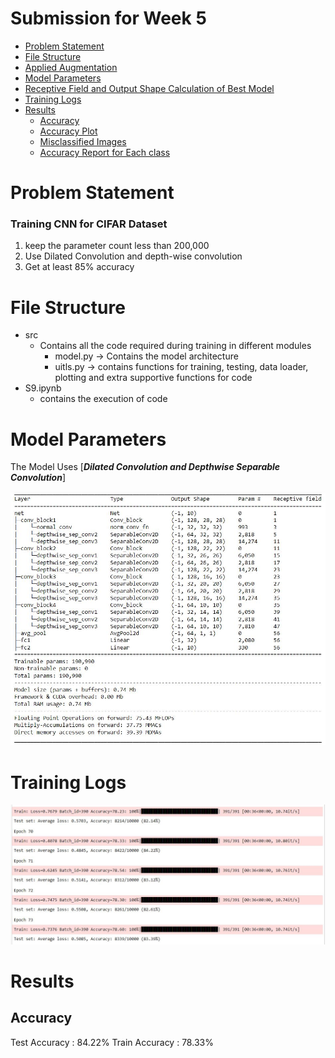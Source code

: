 # Submission for Week 5

- [Problem Statement](#Problem-Statement)
- [File Structure](#File-Structure)
- [Applied Augmentation](#Applied-Augmentation)
- [Model Parameters](#Model-Parameters)
- [Receptive Field and Output Shape Calculation of Best Model](#Receptive-Field-and-Output-Shape-Calculation-of-Best-Model)
- [Training Logs](#Training-Logs)
- [Results](#Results)
  * [Accuracy](#Accuracy)
  * [Accuracy Plot](#Accuracy-Plot)
  * [Misclassified Images](#Misclassified-Images)
  * [Accuracy Report for Each class](#Accuracy-Report-for-Each-class)


# Problem Statement

### Training CNN for CIFAR Dataset

1. keep the parameter count less than 200,000
2. Use Dilated Convolution and depth-wise convolution
3. Get at least 85% accuracy

# File Structure

* src
  * Contains all the code required during training in different modules
    * model.py -> Contains the model architecture
    * uitls.py -> contains functions for training, testing, data loader, plotting and extra supportive functions for code
* S9.ipynb
  * contains the execution of code 



# Model Parameters

The Model Uses [***Dilated Convolution and Depthwise Separable Convolution***] 

<p align="center">
    <img src="images/architecture.JPG" alt="centered image" />
</p>

 
# Training Logs

<p align="center">
    <img src="images/train_log.JPG" alt="centered image" />
</p>

       

# Results

## Accuracy 

  Test Accuracy : 84.22%
  Train Accuracy : 78.33%

